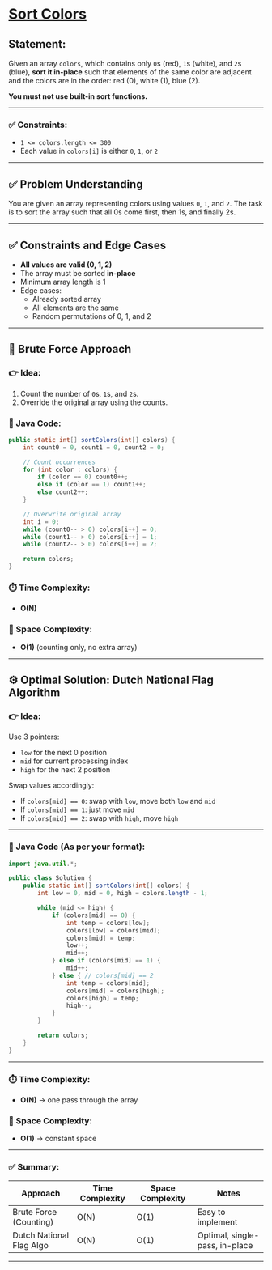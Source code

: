 # [Sort Colors](#sort-colors)

## Statement:  
Given an array `colors`, which contains only `0`s (red), `1`s (white), and `2`s (blue), **sort it in-place** such that elements of the same color are adjacent and the colors are in the order: red (0), white (1), blue (2).  

**You must not use built-in sort functions.**

---

### ✅ Constraints:
- `1 <= colors.length <= 300`
- Each value in `colors[i]` is either `0`, `1`, or `2`

---

## ✅ Problem Understanding

You are given an array representing colors using values `0`, `1`, and `2`. The task is to sort the array such that all 0s come first, then 1s, and finally 2s.  

---

## ✅ Constraints and Edge Cases

- **All values are valid (0, 1, 2)**
- The array must be sorted **in-place**
- Minimum array length is 1
- Edge cases:
  - Already sorted array
  - All elements are the same
  - Random permutations of 0, 1, and 2

---

## 🧠 Brute Force Approach

### 👉 Idea:
1. Count the number of `0`s, `1`s, and `2`s.
2. Override the original array using the counts.

### 🔧 Java Code:
```java
public static int[] sortColors(int[] colors) {
    int count0 = 0, count1 = 0, count2 = 0;

    // Count occurrences
    for (int color : colors) {
        if (color == 0) count0++;
        else if (color == 1) count1++;
        else count2++;
    }

    // Overwrite original array
    int i = 0;
    while (count0-- > 0) colors[i++] = 0;
    while (count1-- > 0) colors[i++] = 1;
    while (count2-- > 0) colors[i++] = 2;

    return colors;
}
```

### ⏱️ Time Complexity:
- **O(N)**

### 🧠 Space Complexity:
- **O(1)** (counting only, no extra array)

---

## ⚙️ Optimal Solution: Dutch National Flag Algorithm

### 👉 Idea:
Use 3 pointers:
- `low` for the next 0 position
- `mid` for current processing index
- `high` for the next 2 position

Swap values accordingly:
- If `colors[mid] == 0`: swap with `low`, move both `low` and `mid`
- If `colors[mid] == 1`: just move `mid`
- If `colors[mid] == 2`: swap with `high`, move `high`

---

### 🔧 Java Code (As per your format):

```java
import java.util.*;

public class Solution {
    public static int[] sortColors(int[] colors) {
        int low = 0, mid = 0, high = colors.length - 1;

        while (mid <= high) {
            if (colors[mid] == 0) {
                int temp = colors[low];
                colors[low] = colors[mid];
                colors[mid] = temp;
                low++;
                mid++;
            } else if (colors[mid] == 1) {
                mid++;
            } else { // colors[mid] == 2
                int temp = colors[mid];
                colors[mid] = colors[high];
                colors[high] = temp;
                high--;
            }
        }

        return colors;
    }
}
```

---

### ⏱️ Time Complexity:
- **O(N)** → one pass through the array

### 🧠 Space Complexity:
- **O(1)** → constant space

---

### ✅ Summary:

| Approach                   | Time Complexity | Space Complexity | Notes                          |
|---------------------------|-----------------|------------------|--------------------------------|
| Brute Force (Counting)    | O(N)            | O(1)             | Easy to implement              |
| Dutch National Flag Algo  | O(N)            | O(1)             | Optimal, single-pass, in-place |

---
